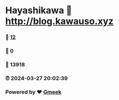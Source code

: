 # Hayashikawa :link: http://blog.kawauso.xyz 
### :page_facing_up: [12](http://blog.kawauso.xyz/tag.html) 
### :speech_balloon: 0 
### :hibiscus: 13918 
### :alarm_clock: 2024-03-27 20:02:39 
### Powered by :heart: [Gmeek](https://github.com/Meekdai/Gmeek)

